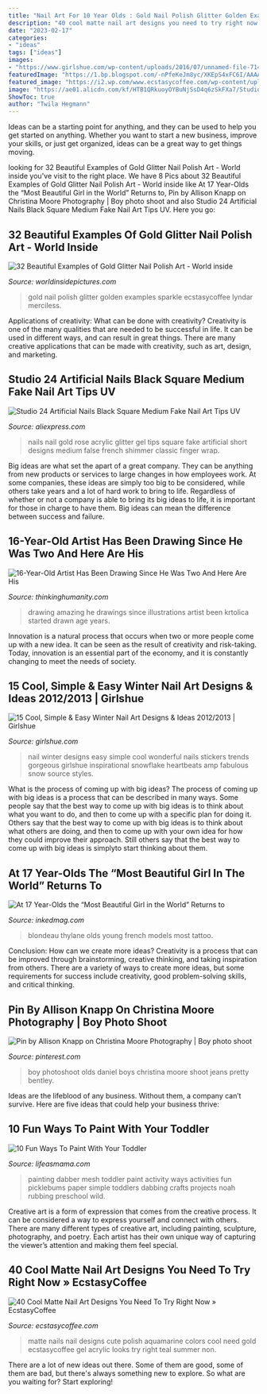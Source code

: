 ```yaml
---
title: "Nail Art For 10 Year Olds : Gold Nail Polish Glitter Golden Examples Sparkle Ecstasycoffee Lyndar Merciless"
description: "40 cool matte nail art designs you need to try right now » ecstasycoffee"
date: "2023-02-17"
categories:
- "ideas"
tags: ["ideas"]
images:
- "https://www.girlshue.com/wp-content/uploads/2016/07/unnamed-file-7147.jpg"
featuredImage: "https://1.bp.blogspot.com/-nPfeKeJm8yc/XKEpS4xFC6I/AAAAAAAA3JI/lWhAHH97Nd4uwChu1VXCm8zqiwYytfGmQCLcBGAs/s1600/16-Year-Old%2BArtist%2BHas%2BBeen%2BDrawing%2BSince%2BHe%2BWas%2BTwo%2BAnd%2BHere%2BAre%2BHis%2BAmazing%2BIllustrations%2B14.jpg"
featured_image: "https://i2.wp.com/www.ecstasycoffee.com/wp-content/uploads/2016/09/Matte-Nail-Art-Ideas-@EcstasyCoffee-33.jpg"
image: "https://ae01.alicdn.com/kf/HTB1QRkuoyOYBuNjSsD4q6zSkFXa7/Studio-24-Artificial-Nails-Black-Square-Medium-Fake-Nail-Art-Tips-UV-Gel-Rose-Gold-Glitter.jpg"
ShowToc: true
author: "Twila Hegmann"
---
```



Ideas can be a starting point for anything, and they can be used to help you get started on anything. Whether you want to start a new business, improve your skills, or just get organized, ideas can be a great way to get things moving.

	

		
looking for 32 Beautiful Examples of Gold Glitter Nail Polish Art - World inside you've visit to the right place. We have 8 Pics about 32 Beautiful Examples of Gold Glitter Nail Polish Art - World inside like At 17 Year-Olds the “Most Beautiful Girl in the World” Returns to, Pin by Allison Knapp on Christina Moore Photography | Boy photo shoot and also Studio 24 Artificial Nails Black Square Medium Fake Nail Art Tips UV. Here you go:
		
    
## 32 Beautiful Examples Of Gold Glitter Nail Polish Art - World Inside

<img loading=lazy src="https://worldinsidepictures.com/wp-content/uploads/2013/09/golden-gliter-nail-art-29.jpg" onerror="this.onerror=null;this.src='https://tse4.mm.bing.net/th?id=OIP.cGvxipzhvMCn5xU_yStArgHaJ3&amp;pid=15.1';" alt="32 Beautiful Examples of Gold Glitter Nail Polish Art - World inside">

_Source: worldinsidepictures.com_

>gold nail polish glitter golden examples sparkle ecstasycoffee lyndar merciless. 

	

Applications of creativity: What can be done with creativity?
Creativity is one of the many qualities that are needed to be successful in life. It can be used in different ways, and can result in great things. There are many creative applications that can be made with creativity, such as art, design, and marketing.

    
## Studio 24 Artificial Nails Black Square Medium Fake Nail Art Tips UV

<img loading=lazy src="https://ae01.alicdn.com/kf/HTB1QRkuoyOYBuNjSsD4q6zSkFXa7/Studio-24-Artificial-Nails-Black-Square-Medium-Fake-Nail-Art-Tips-UV-Gel-Rose-Gold-Glitter.jpg" onerror="this.onerror=null;this.src='https://tse3.mm.bing.net/th?id=OIP.EVkEHjkNewR2iIOxBM642wHaHa&amp;pid=15.1';" alt="Studio 24 Artificial Nails Black Square Medium Fake Nail Art Tips UV">

_Source: aliexpress.com_

>nails nail gold rose acrylic glitter gel tips square fake artificial short designs medium false french shimmer classic finger wrap. 

	

Big ideas are what set the apart of a great company. They can be anything from new products or services to large changes in how employees work. At some companies, these ideas are simply too big to be considered, while others take years and a lot of hard work to bring to life. Regardless of whether or not a company is able to bring its big ideas to life, it is important for those in charge to have them. Big ideas can mean the difference between success and failure.

    
## 16-Year-Old Artist Has Been Drawing Since He Was Two And Here Are His

<img loading=lazy src="https://1.bp.blogspot.com/-nPfeKeJm8yc/XKEpS4xFC6I/AAAAAAAA3JI/lWhAHH97Nd4uwChu1VXCm8zqiwYytfGmQCLcBGAs/s1600/16-Year-Old%2BArtist%2BHas%2BBeen%2BDrawing%2BSince%2BHe%2BWas%2BTwo%2BAnd%2BHere%2BAre%2BHis%2BAmazing%2BIllustrations%2B14.jpg" onerror="this.onerror=null;this.src='https://tse3.mm.bing.net/th?id=OIP.KVtLt6oFoDx6hO_2YYN5xgHaFj&amp;pid=15.1';" alt="16-Year-Old Artist Has Been Drawing Since He Was Two And Here Are His">

_Source: thinkinghumanity.com_

>drawing amazing he drawings since illustrations artist been krtolica started drawn age years. 

	

Innovation is a natural process that occurs when two or more people come up with a new idea. It can be seen as the result of creativity and risk-taking. Today, innovation is an essential part of the economy, and it is constantly changing to meet the needs of society.

    
## 15 Cool, Simple &amp; Easy Winter Nail Art Designs &amp; Ideas 2012/2013 | Girlshue

<img loading=lazy src="https://www.girlshue.com/wp-content/uploads/2016/07/unnamed-file-7147.jpg" onerror="this.onerror=null;this.src='https://tse2.mm.bing.net/th?id=OIP.O-54gAqykuM1VpW4478MOQHaJ4&amp;pid=15.1';" alt="15 Cool, Simple &amp; Easy Winter Nail Art Designs &amp; Ideas 2012/2013 | Girlshue">

_Source: girlshue.com_

>nail winter designs easy simple cool wonderful nails stickers trends gorgeous girlshue inspirational snowflake heartbeats amp fabulous snow source styles. 

	

What is the process of coming up with big ideas?
The process of coming up with big ideas is a process that can be described in many ways. Some people say that the best way to come up with big ideas is to think about what you want to do, and then to come up with a specific plan for doing it. Others say that the best way to come up with big ideas is to think about what others are doing, and then to come up with your own idea for how they could improve their approach. Still others say that the best way to come up with big ideas is simplyto start thinking about them.

    
## At 17 Year-Olds The “Most Beautiful Girl In The World” Returns To

<img loading=lazy src="https://www.inkedmag.com/.image/t_share/MTU5MTcxOTA5MTY1MDAwMzQx/model-.jpg" onerror="this.onerror=null;this.src='https://tse3.mm.bing.net/th?id=OIP.XqIOHwJEjZ9k310plQiIPQHaD4&amp;pid=15.1';" alt="At 17 Year-Olds the “Most Beautiful Girl in the World” Returns to">

_Source: inkedmag.com_

>blondeau thylane olds young french models most tattoo. 

	

Conclusion: How can we create more ideas?
Creativity is a process that can be improved through brainstorming, creative thinking, and taking inspiration from others. There are a variety of ways to create more ideas, but some requirements for success include creativity, good problem-solving skills, and critical thinking.

    
## Pin By Allison Knapp On Christina Moore Photography | Boy Photo Shoot

<img loading=lazy src="https://i.pinimg.com/736x/7c/c2/9e/7cc29e6d8a1310bd03a00764f41a2a30---year-olds-boy-photos.jpg" onerror="this.onerror=null;this.src='https://tse4.mm.bing.net/th?id=OIP.TDwy6ajzB9x6207Mi0eaRgHaLI&amp;pid=15.1';" alt="Pin by Allison Knapp on Christina Moore Photography | Boy photo shoot">

_Source: pinterest.com_

>boy photoshoot olds daniel boys christina moore shoot jeans pretty bentley. 

	

Ideas are the lifeblood of any business. Without them, a company can’t survive. Here are five ideas that could help your business thrive:

    
## 10 Fun Ways To Paint With Your Toddler

<img loading=lazy src="http://lifeasmama.com/wp-content/uploads/2015/03/dabber-painting-LAM.jpg" onerror="this.onerror=null;this.src='https://tse2.mm.bing.net/th?id=OIP.mS92anAzIwMxH3PYIgZdFwHaLL&amp;pid=15.1';" alt="10 Fun Ways To Paint With Your Toddler">

_Source: lifeasmama.com_

>painting dabber mesh toddler paint activity ways activities fun picklebums paper simple toddlers dabbing crafts projects noah rubbing preschool wild. 

	

Creative art is a form of expression that comes from the creative process. It can be considered a way to express yourself and connect with others. There are many different types of creative art, including painting, sculpture, photography, and poetry. Each artist has their own unique way of capturing the viewer’s attention and making them feel special.

    
## 40 Cool Matte Nail Art Designs You Need To Try Right Now » EcstasyCoffee

<img loading=lazy src="https://i2.wp.com/www.ecstasycoffee.com/wp-content/uploads/2016/09/Matte-Nail-Art-Ideas-@EcstasyCoffee-33.jpg" onerror="this.onerror=null;this.src='https://tse2.mm.bing.net/th?id=OIP.ZTqNLR8VohmQq-_DrQulfQHaIa&amp;pid=15.1';" alt="40 Cool Matte Nail Art Designs You Need To Try Right Now » EcstasyCoffee">

_Source: ecstasycoffee.com_

>matte nails nail designs cute polish aquamarine colors cool need gold ecstasycoffee gel acrylic looks try right teal summer non. 

	

There are a lot of new ideas out there. Some of them are good, some of them are bad, but there's always something new to explore. So what are you waiting for? Start exploring!

